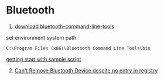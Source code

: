 # Bluetooth

1. [download bluetooth-command-line-tools](https://bluetoothinstaller.com/bluetooth-command-line-tools)

set environment system path
```
C:\Program Files (x86)\Bluetooth Command Line Tools\bin
```

[getting start with sample script](https://bluetoothinstaller.com/bluetooth-command-line-tools/bluetooth-sample-scripts.html)

2. [Can't Remove Bluetooth Device despite no entry in registry](https://superuser.com/a/1738253)
